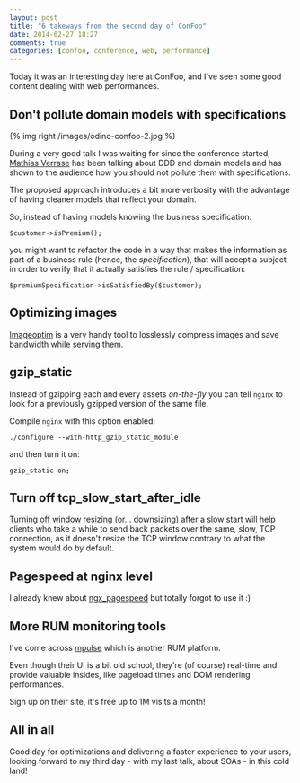 ```yaml
---
layout: post
title: "6 takeways from the second day of ConFoo"
date: 2014-02-27 18:27
comments: true
categories: [confoo, conference, web, performance]
---
```


Today it was an interesting day here at ConFoo, and I've
seen some good content dealing with web performances.

<!-- more -->

## Don't pollute domain models with specifications

{% img right /images/odino-confoo-2.jpg %}

During a very good talk I was waiting for since the conference started,
[Mathias Verrase](http://twitter.com/mathiasverraes) has been talking
about DDD and domain models and has shown to the audience how you
should not pollute them with specifications.

The proposed approach introduces a bit more verbosity with the advantage
of having cleaner models that reflect your domain.

So, instead of having models knowing the business specification:

```
$customer->isPremium();
```

you might want to refactor the code in a way that makes the
information as part of a business rule (hence, the *specification*),
that will accept a subject in order to verify that it actually
satisfies the rule / specification:


```
$premiumSpecification->isSatisfiedBy($customer);
```

## Optimizing images

[Imageoptim](http://imageoptim.com/) is a very handy tool to losslessly compress images
and save bandwidth while serving them.

## gzip_static

Instead of gzipping each and every assets *on-the-fly* you can tell `nginx`
to look for a previously gzipped version of the same file.

Compile `nginx` with this option enabled:

```
./configure --with-http_gzip_static_module
```

and then turn it on:

```
gzip_static on;
```

## Turn off tcp_slow_start_after_idle

[Turning off window resizing](http://www.lognormal.com/blog/2012/09/27/linux-tcpip-tuning/)
(or... downsizing) after a slow start will help clients who take a while
to send back packets over the same, slow, TCP connection, as it doesn't resize
the TCP window contrary to what the system would do by default.

## Pagespeed at nginx level

I already knew about [ngx_pagespeed](https://github.com/pagespeed/ngx_pagespeed)
but totally forgot to use it :)

## More RUM monitoring tools

I've come across [mpulse](https://mpulse.soasta.com) which is another RUM platform.

Even though their UI is a bit old school, they're (of course) real-time and provide
valuable insides, like pageload times and DOM rendering performances.

Sign up on their site, it's free up to 1M visits a month!

## All in all

Good day for optimizations and delivering a faster experience to your users, looking
forward to my third day - with my last talk, about SOAs - in this cold land!